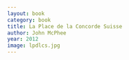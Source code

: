 ```yaml
---
layout: book
category: book
title: La Place de la Concorde Suisse
author: John McPhee
year: 2012
image: lpdlcs.jpg
---
```

